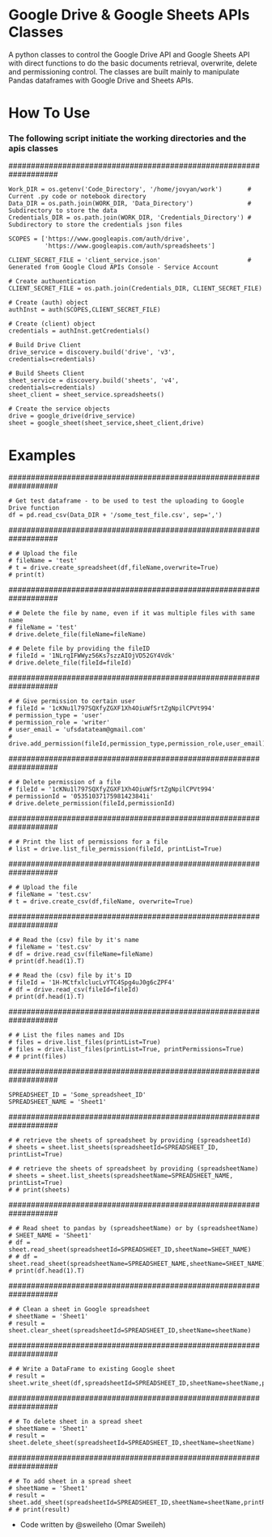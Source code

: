 # Google Drive & Google Sheets APIs Classes

A python classes to control the Google Drive API and Google Sheets API with direct functions to do the basic documents retrieval, overwrite, delete and permissioning control. The classes are built mainly to manipulate Pandas dataframes with Google Drive and Sheets APIs.

# How To Use

### The following script initiate the working directories and the apis classes

###################################################################

    Work_DIR = os.getenv('Code_Directory', '/home/jovyan/work')       # Current .py code or notebook directory
    Data_DIR = os.path.join(WORK_DIR, 'Data_Directory')               # Subdirectory to store the data
    Credentials_DIR = os.path.join(WORK_DIR, 'Credentials_Directory') # Subdirectory to store the credentials json files

    SCOPES = ['https://www.googleapis.com/auth/drive',
              'https://www.googleapis.com/auth/spreadsheets']

    CLIENT_SECRET_FILE = 'client_service.json'                        # Generated from Google Cloud APIs Console - Service Account

    # Create authuentication
    CLIENT_SECRET_FILE = os.path.join(Credentials_DIR, CLIENT_SECRET_FILE)

    # Create (auth) object
    authInst = auth(SCOPES,CLIENT_SECRET_FILE)

    # Create (client) object
    credentials = authInst.getCredentials()

    # Build Drive Client
    drive_service = discovery.build('drive', 'v3', credentials=credentials)

    # Build Sheets Client
    sheet_service = discovery.build('sheets', 'v4', credentials=credentials)
    sheet_client = sheet_service.spreadsheets()

    # Create the service objects
    drive = google_drive(drive_service)
    sheet = google_sheet(sheet_service,sheet_client,drive)

# Examples

###################################################################

    # Get test dataframe - to be used to test the uploading to Google Drive function
    df = pd.read_csv(Data_DIR + '/some_test_file.csv', sep=',')

###################################################################

    # # Upload the file
    # fileName = 'test'
    # t = drive.create_spreadsheet(df,fileName,overwrite=True)
    # print(t)

###################################################################

    # # Delete the file by name, even if it was multiple files with same name
    # fileName = 'test'
    # drive.delete_file(fileName=fileName)

    # # Delete file by providing the fileID
    # fileId = '1NLrqIFWWyz56Ks7szzAIOjVD52GY4Vdk'
    # drive.delete_file(fileId=fileId)

###################################################################

    # # Give permission to certain user
    # fileId = '1cKNu1l797SQXfyZGXF1Xh4OiuWfSrtZgNpilCPVt994'
    # permission_type = 'user'
    # permission_role = 'writer'
    # user_email = 'ufsdatateam@gmail.com'
    # drive.add_permission(fileId,permission_type,permission_role,user_email)

###################################################################

    # # Delete permission of a file
    # fileId = '1cKNu1l797SQXfyZGXF1Xh4OiuWfSrtZgNpilCPVt994'
    # permissionId = '05351037175981423841i'
    # drive.delete_permission(fileId,permissionId)

###################################################################

    # # Print the list of permissions for a file
    # list = drive.list_file_permission(fileId, printList=True)

###################################################################

    # # Upload the file
    # fileName = 'test.csv'
    # t = drive.create_csv(df,fileName, overwrite=True)

###################################################################

    # # Read the (csv) file by it's name
    # fileName = 'test.csv'
    # df = drive.read_csv(fileName=fileName)
    # print(df.head(1).T)

    # # Read the (csv) file by it's ID
    # fileId = '1H-MCtfxlclucLvYTC4Spg4uJ0g6cZPF4'
    # df = drive.read_csv(fileId=fileId)
    # print(df.head(1).T)

###################################################################

    # # List the files names and IDs
    # files = drive.list_files(printList=True)
    # files = drive.list_files(printList=True, printPermissions=True)
    # # print(files)

###################################################################  

    SPREADSHEET_ID = 'Some_spreadsheet_ID'
    SPREADSHEET_NAME = 'Sheet1'

###################################################################

    # # retrieve the sheets of spreadsheet by providing (spreadsheetId)
    # sheets = sheet.list_sheets(spreadsheetId=SPREADSHEET_ID, printList=True)

    # # retrieve the sheets of spreadsheet by providing (spreadsheetName)
    # sheets = sheet.list_sheets(spreadsheetName=SPREADSHEET_NAME, printList=True)
    # # print(sheets)

###################################################################

    # # Read sheet to pandas by (spreadsheetName) or by (spreadsheetName)
    # SHEET_NAME = 'Sheet1'
    # df = sheet.read_sheet(spreadsheetId=SPREADSHEET_ID,sheetName=SHEET_NAME)
    # # df = sheet.read_sheet(spreadsheetName=SPREADSHEET_NAME,sheetName=SHEET_NAME)
    # print(df.head(1).T)

###################################################################

    # # Clean a sheet in Google spreadsheet
    # sheetName = 'Sheet1'
    # result = sheet.clear_sheet(spreadsheetId=SPREADSHEET_ID,sheetName=sheetName)

###################################################################

    # # Write a DataFrame to existing Google sheet
    # result = sheet.write_sheet(df,spreadsheetId=SPREADSHEET_ID,sheetName=sheetName,printResult=True)

###################################################################

    # # To delete sheet in a spread sheet
    # sheetName = 'Sheet1'
    # result = sheet.delete_sheet(spreadsheetId=SPREADSHEET_ID,sheetName=sheetName)

###################################################################

    # # To add sheet in a spread sheet
    # sheetName = 'Sheet1'
    # result = sheet.add_sheet(spreadsheetId=SPREADSHEET_ID,sheetName=sheetName,printResult=True)
    # # print(result)


* Code written by @sweileho (Omar Sweileh)
